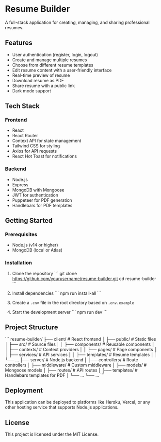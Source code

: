 # Resume Builder

A full-stack application for creating, managing, and sharing professional resumes.

## Features

- User authentication (register, login, logout)
- Create and manage multiple resumes
- Choose from different resume templates
- Edit resume content with a user-friendly interface
- Real-time preview of resume
- Download resume as PDF
- Share resume with a public link
- Dark mode support

## Tech Stack

### Frontend
- React
- React Router
- Context API for state management
- Tailwind CSS for styling
- Axios for API requests
- React Hot Toast for notifications

### Backend
- Node.js
- Express
- MongoDB with Mongoose
- JWT for authentication
- Puppeteer for PDF generation
- Handlebars for PDF templates

## Getting Started

### Prerequisites

- Node.js (v14 or higher)
- MongoDB (local or Atlas)

### Installation

1. Clone the repository
   \`\`\`
   git clone https://github.com/yourusername/resume-builder.git
   cd resume-builder
   \`\`\`

2. Install dependencies
   \`\`\`
   npm run install-all
   \`\`\`

3. Create a `.env` file in the root directory based on `.env.example`

4. Start the development server
   \`\`\`
   npm run dev
   \`\`\`

## Project Structure

\`\`\`
resume-builder/
├── client/                 # React frontend
│   ├── public/             # Static files
│   ├── src/                # Source files
│   │   ├── components/     # Reusable components
│   │   ├── contexts/       # Context providers
│   │   ├── pages/          # Page components
│   │   ├── services/       # API services
│   │   ├── templates/      # Resume templates
│   │   └── ...
├── server/                 # Node.js backend
│   ├── controllers/        # Route controllers
│   ├── middleware/         # Custom middleware
│   ├── models/             # Mongoose models
│   ├── routes/             # API routes
│   ├── templates/          # Handlebars templates for PDF
│   └── ...
└── ...
\`\`\`

## Deployment

This application can be deployed to platforms like Heroku, Vercel, or any other hosting service that supports Node.js applications.

## License

This project is licensed under the MIT License.
